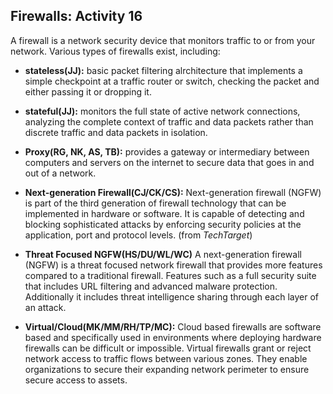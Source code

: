 ## Firewalls: Activity 16

A firewall is a network security device that monitors traffic to or from your network. Various types of firewalls exist, including:

- **stateless(JJ):** basic packet filtering alrchitecture that implements a simple checkpoint at a traffic router or switch, checking the packet and either passing it or dropping it.

- **stateful(JJ):** monitors the full state of active network connections, analyzing the complete context of traffic and data packets rather than discrete traffic and data packets in isolation.

- **Proxy(RG, NK, AS, TB):** provides a gateway or intermediary between computers and servers on the internet to secure data that goes in and out of a network.

- **Next-generation Firewall(CJ/CK/CS):** Next-generation firewall (NGFW) is part of the third generation of firewall technology that can be implemented in hardware or software. It is capable of detecting and blocking sophisticated attacks by enforcing security policies at the application, port and protocol levels. (from *TechTarget*)

- **Threat Focused NGFW(HS/DU/WL/WC)** A next-generation firewall (NGFW) is a threat focused network firewall that provides more features compared to a traditional firewall. Features such as a full security suite that includes URL filtering and advanced malware protection. Additionally it includes threat intelligence sharing through each layer of an attack.

- **Virtual/Cloud(MK/MM/RH/TP/MC):** Cloud based firewalls are software based and specifically used in environments where deploying hardware firewalls can be difficult or impossible. Virtual firewalls grant or reject network access to traffic flows between various zones. They enable organizations to secure their expanding network perimeter to ensure secure access to assets.
